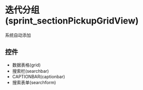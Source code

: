 # 迭代分组(sprint_sectionPickupGridView)  <!-- {docsify-ignore-all} -->

系统自动添加




## 控件
  * 数据表格(grid)
  * 搜索栏(searchbar)
  * CAPTIONBAR(captionbar)
  * 搜索表单(searchform)


<script>
 const { createApp } = Vue
  createApp({
    data() {
      return {
        message: '!'
      }
    }
  }).use(ElementPlus).mount('#app')
</script>